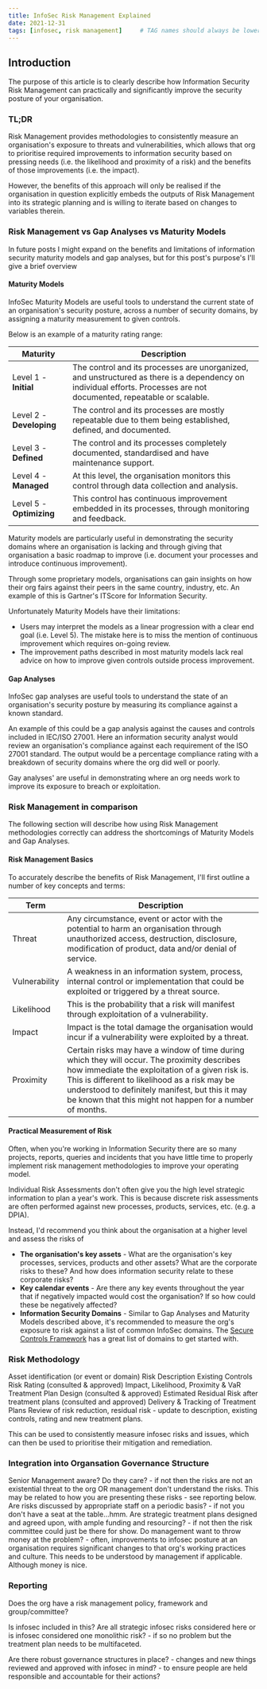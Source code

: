 ```yaml
---
title: InfoSec Risk Management Explained
date: 2021-12-31
tags: [infosec, risk management]     # TAG names should always be lowercase
---
```


## Introduction
The purpose of this article is to clearly describe how Information Security Risk Management can practically and significantly improve the security posture of your organisation. 

### TL;DR
Risk Management provides methodologies to consistently measure an organisation's exposure to threats and vulnerabilities, which allows that org to prioritise required improvements to information security based on pressing needs (i.e. the likelihood and proximity of a risk) and the benefits of those improvements (i.e. the impact). 

However, the benefits of this approach will only be realised if the organisation in question explicitly embeds the outputs of Risk Management into its strategic planning and is willing to iterate based on changes to variables therein. 

### Risk Management vs Gap Analyses vs Maturity Models
In future posts I might expand on the benefits and limitations of information security maturity models and gap analyses, but for this post's purpose's I'll give a brief overview

#### Maturity Models
InfoSec Maturity Models are useful tools to understand the current state of an organisation's security posture, across a number of security domains, by assigning a maturity measurement to given controls. 

Below is an example of a maturity rating range:

| **Maturity** | **Description** |
|--|--|
| Level 1 - **Initial** | The control and its processes are unorganized, and unstructured as there is a dependency on individual efforts. Processes are not documented, repeatable or scalable. |
| Level 2 - **Developing** | The control and its processes are mostly repeatable due to them being established, defined, and documented. |
|Level 3 - **Defined** | The control and its processes completely documented, standardised and have maintenance support.
|Level 4 - **Managed** | At this level, the organisation monitors this control through data collection and analysis.
|Level 5 - **Optimizing** | This control has continuous improvement embedded in its processes, through monitoring and feedback. |  
 
Maturity models are particularly useful in demonstrating the security domains where an organisation is lacking and through giving that organisation a basic roadmap to improve (i.e. document your processes and introduce continuous improvement).

Through some proprietary models, organisations can gain insights on how their org fairs against their peers in the same country, industry, etc. An example of this is Gartner's ITScore for Information Security.

Unfortunately Maturity Models have their limitations:
 - Users may interpret the models as a linear progression with a clear end goal (i.e. Level 5). The mistake here is to miss the mention of continuous improvement which requires on-going review.
 - The improvement paths described in most maturity models lack real advice on how to improve given controls outside process improvement.

#### Gap Analyses
InfoSec gap analyses are useful tools to understand the state of an organisation's security posture by measuring its compliance against a known standard.

An example of this could be a gap analysis against the causes and controls included in IEC/ISO 27001. Here an information security analyst would review an organisation's compliance against each requirement of the ISO 27001 standard. The output would be a percentage compliance rating with a breakdown of security domains where the org did well or poorly. 

Gay analyses' are useful in demonstrating where an org needs work to improve its exposure to breach or exploitation. 

### Risk Management in comparison
The following section will describe how using Risk Management methodologies correctly can address the shortcomings of Maturity Models and Gap Analyses. 

#### Risk Management Basics
To accurately describe the benefits of Risk Management, I'll first outline a number of key concepts and terms:

| **Term** | **Description** |
|--|--|
| Threat | Any circumstance, event or actor with the potential to harm an organisation through unauthorized access, destruction, disclosure, modification of product, data and/or denial of service. |
| Vulnerability | A weakness in an information system, process, internal control or implementation that could be exploited or triggered by a threat source.|
|Likelihood | This is the probability that a risk will manifest through exploitation of a vulnerability.
| Impact | Impact is the total damage the organisation would incur if a vulnerability were exploited by a threat. | 
| Proximity | Certain risks may have a window of time during which they will occur. The proximity describes how immediate the exploitation of a given risk is. This is different to likelihood as a risk may be understood to definitely manifest, but this it may be known that this might not happen for a number of months.|

#### Practical Measurement of Risk
Often, when you're working in Information Security there are so many projects, reports, queries and incidents that you have little time to properly implement risk management methodologies to improve your operating model.

Individual Risk Assessments don't often give you the high level strategic information to plan a year's work. This is because discrete risk assessments are often performed against new processes, products, services, etc. (e.g. a DPIA). 

Instead, I'd recommend you think about the organisation at a higher level and assess the risks of


- **The organisation's key assets** - What are the organisation's key processes, services, products and other assets? What are the corporate risks to these? And how does information security relate to these corporate risks?
- **Key calendar events** - Are there any key events throughout the year that if negatively impacted would cost the organisation? If so how could these be negatively affected?
- **Information Security Domains** - Similar to Gap Analyses and Maturity Models described above, it's recommended to measure the org's exposure to risk against a list of common InfoSec domains. The [Secure Controls Framework](https://www.securecontrolsframework.com/scf-domains "Secure Controls Framework") has a great list of domains to get started with.

### Risk Methodology

Asset identification (or event or domain)
Risk Description
Existing Controls
Risk Rating (consulted & approved)
	Impact, Likelihood, Proximity & VaR
Treatment Plan Design (consulted & approved)
Estimated Residual Risk after treatment plans (consulted and approved)
Delivery & Tracking of Treatment Plans
Review of risk reduction, residual risk - update to description, existing controls, rating and new treatment plans.

This can be used to consistently measure infosec risks and issues, which can then be used to prioritise their mitigation and remediation.

### Integration into Organsation Governance Structure

Senior Management aware?
Do they care? - if not then the risks are not an existential threat to the org OR management don't understand the risks. This may be related to how you are presenting these risks - see reporting below.
Are risks discussed by appropriate staff on a periodic basis? - if not you don't have a seat at the table...hmm.
Are strategic treatment plans designed and agreed upon, with ample funding and resourcing?  - if not then the risk committee could just be there for show.
Do management want to throw money at the problem? - often, improvements to infosec posture at an organisation requires significant changes to that org's working practices and culture. This needs to be understood by management if applicable. Although money is nice.

### Reporting

Does the org have a risk management policy, framework and group/committee?

Is infosec included in this? 
Are all strategic infosec risks considered here or is infosec considered one monolithic risk? - if so no problem but the treatment plan needs to be multifaceted. 

Are there robust governance structures in place?
	- changes and new things reviewed and approved with infosec in mind?
	- to ensure people are held responsible and accountable for their actions? 